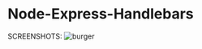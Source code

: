 # Node-Express-Handlebars







SCREENSHOTS:
![burger](https://user-images.githubusercontent.com/71415601/104663551-3be95880-569b-11eb-8052-ad872a8b0c01.jpg)
